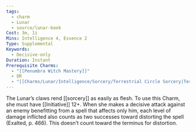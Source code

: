```yaml
---
tags:
  - charm
  - Lunar
  - source/lunar-book
Cost: 3m, 1i
Mins: Intelligence 4, Essence 2
Type: Supplemental
Keywords:
  - Decisive-only
Duration: Instant
Prerequisite Charms:
  - "[[Penumbra Witch Mastery]]"
  - OR
  - "[[Charms/Lunar/Intelligence/Sorcery/Terrestrial Circle Sorcery|Terrestrial Circle Sorcery]]"
---
```

The Lunar’s claws rend [[sorcery]] as easily as flesh. To use this Charm, she must have [[Initiative]] 12+. When she makes a decisive attack against an enemy benefitting from a spell that affects only him, each level of damage inflicted also counts as two successes toward distorting the spell (Exalted, p. 466). This doesn’t count toward the terminus for distortion.